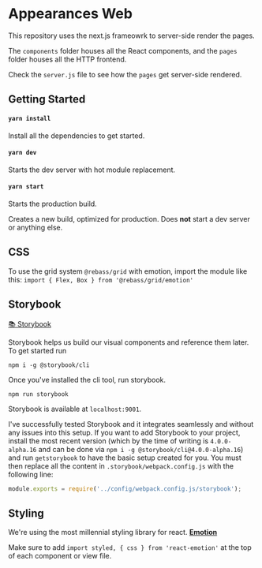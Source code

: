 # Appearances Web

This repository uses the next.js frameowrk to server-side render the pages.

The `components` folder houses all the React components, and the `pages` folder houses all the HTTP frontend.

Check the `server.js` file to see how the `pages` get server-side rendered.

## Getting Started

#### `yarn install`

Install all the dependencies to get started.

#### `yarn dev`

Starts the dev server with hot module replacement.

#### `yarn start`
Starts the production build.

Creates a new build, optimized for production. Does **not** start a dev server or anything else.

## CSS

To use the grid system `@rebass/grid` with emotion, import the module like this: `import { Flex, Box } from '@rebass/grid/emotion'`

## Storybook
[📚 Storybook](https://storybook.js.org/)

Storybook helps us build our visual components and reference them later.
To get started run
```
npm i -g @storybook/cli
```

Once you've installed the cli tool, run storybook.
```
npm run storybook
```
Storybook is available at `localhost:9001`.

I've successfully tested Storybook and it integrates seamlessly and without any issues into this setup. If you want to add Storybook to your project, install the most recent version (which by the time of writing is `4.0.0-alpha.16` and can be done via `npm i -g @storybook/cli@4.0.0-alpha.16`) and run `getstorybook` to have the basic setup created for you. You must then replace all the content in `.storybook/webpack.config.js` with the following line:

```js
module.exports = require('../config/webpack.config.js/storybook');
```

## Styling
We're using the most millennial styling library for react.
**[Emotion](https://emotion.sh/)**

Make sure to add `import styled, { css } from 'react-emotion'` at the top of each component or view file.
